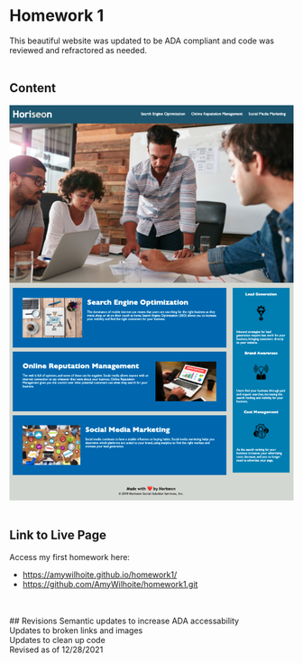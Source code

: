 # Homework 1

This beautiful website was updated to be ADA compliant and code was reviewed and refractored as needed. 
<br>
<br>
## Content
![alt text](./images/screenshot_11.27.55PM.png)
<br>
<br>
## Link to Live Page 
Access my first homework here:
* https://amywilhoite.github.io/homework1/
* https://github.com/AmyWilhoite/homework1.git
<br>
<br>
## Revisions
Semantic updates to increase ADA accessability<br>
Updates to broken links and images<br>
Updates to clean up code<br>
Revised as of 12/28/2021